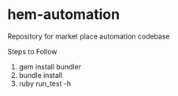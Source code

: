 # hem-automation
Repository for market place automation codebase

Steps to Follow

1. gem install bundler
2. bundle install
3. ruby run_test -h

 
